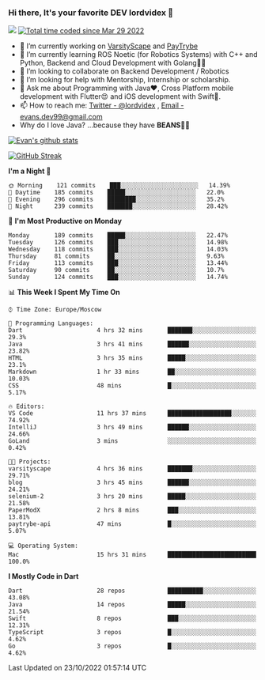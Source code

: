 ### Hi there, It's your favorite DEV lordvidex 👋
<img src="https://komarev.com/ghpvc/?username=lordvidex&label=Views&color=blue&style=plastic" /> <a href="https://wakatime.com/@0e56db35-d16b-410a-acc0-4085055304bf"><img src="https://wakatime.com/badge/user/0e56db35-d16b-410a-acc0-4085055304bf.svg" alt="Total time coded since Mar 29 2022" /></a>

- 🔭 I’m currently working on [VarsityScape](https://varsityscape.com) and [PayTrybe](https://www.paytrybe.com)
- 🌱 I’m currently learning ROS Noetic (for Robotics Systems) with C++ and Python, Backend and Cloud Development with Golang🧙🏼
- 👯 I’m looking to collaborate on Backend Development / Robotics
- 🤔 I’m looking for help with Mentorship, Internship or scholarship.
- 💬 Ask me about Programming with Java❤️, Cross Platform mobile development with Flutter😍 and iOS development with Swift🚀.
- 📫 How to reach me: [Twitter - @lordvidex](https://twitter.com/lordvidex) , [Email - evans.dev99@gmail.com](mailto:evans.dev99@gmail.com?body=Hello%20Evans,)
- Why do I love Java? ...because they have **BEANS**🤤😋

<div>
<!-- <a href="https://github.com/lordvidex">
  <img src="https://github-readme-stats.vercel.app/api/top-langs/?username=lordvidex&theme=light" />
</a>    -->
<!-- [![Top Langs](https://github-readme-stats.vercel.app/api/top-langs/?username=lordvidex)](https://github.com/lordvidex/)  -->
<a href="https://github.com/lordvidex">
 <img src="https://github-readme-stats.vercel.app/api?username=lordvidex&show_icons=true&theme=light&line_height=27" alt="Evan's github stats"/>
</a>
</div>

[![GitHub Streak](https://github-readme-streak-stats.herokuapp.com?user=lordvidex&theme=github-dark&hide_border=true)](https://git.io/streak-stats)

<!--
  <a href="https://github.com/iampawan/FlutterExampleApps">
    <img align="center" src="https://github-readme-stats.vercel.app/api/pin/?username=iampawan&repo=FlutterExampleApps&theme=light" />

  </a>
  <a href="https://github.com/iampawan/VelocityX">
   <img align="center" src="https://github-readme-stats.vercel.app/api/pin/?username=iampawan&repo=VelocityX&theme=light" />
  </a>
-->
<!--START_SECTION:waka-->
**I'm a Night 🦉** 

```text
🌞 Morning    121 commits    ███░░░░░░░░░░░░░░░░░░░░░░   14.39% 
🌆 Daytime    185 commits    █████░░░░░░░░░░░░░░░░░░░░   22.0% 
🌃 Evening    296 commits    ████████░░░░░░░░░░░░░░░░░   35.2% 
🌙 Night      239 commits    ███████░░░░░░░░░░░░░░░░░░   28.42%

```
📅 **I'm Most Productive on Monday** 

```text
Monday       189 commits    █████░░░░░░░░░░░░░░░░░░░░   22.47% 
Tuesday      126 commits    ███░░░░░░░░░░░░░░░░░░░░░░   14.98% 
Wednesday    118 commits    ███░░░░░░░░░░░░░░░░░░░░░░   14.03% 
Thursday     81 commits     ██░░░░░░░░░░░░░░░░░░░░░░░   9.63% 
Friday       113 commits    ███░░░░░░░░░░░░░░░░░░░░░░   13.44% 
Saturday     90 commits     ██░░░░░░░░░░░░░░░░░░░░░░░   10.7% 
Sunday       124 commits    ███░░░░░░░░░░░░░░░░░░░░░░   14.74%

```


📊 **This Week I Spent My Time On** 

```text
⌚︎ Time Zone: Europe/Moscow

💬 Programming Languages: 
Dart                     4 hrs 32 mins       ███████░░░░░░░░░░░░░░░░░░   29.3% 
Java                     3 hrs 41 mins       ██████░░░░░░░░░░░░░░░░░░░   23.82% 
HTML                     3 hrs 35 mins       █████░░░░░░░░░░░░░░░░░░░░   23.1% 
Markdown                 1 hr 33 mins        ██░░░░░░░░░░░░░░░░░░░░░░░   10.03% 
CSS                      48 mins             █░░░░░░░░░░░░░░░░░░░░░░░░   5.17%

🔥 Editors: 
VS Code                  11 hrs 37 mins      ██████████████████░░░░░░░   74.92% 
IntelliJ                 3 hrs 49 mins       ██████░░░░░░░░░░░░░░░░░░░   24.66% 
GoLand                   3 mins              ░░░░░░░░░░░░░░░░░░░░░░░░░   0.42%

🐱‍💻 Projects: 
varsityscape             4 hrs 36 mins       ███████░░░░░░░░░░░░░░░░░░   29.71% 
blog                     3 hrs 45 mins       ██████░░░░░░░░░░░░░░░░░░░   24.21% 
selenium-2               3 hrs 20 mins       █████░░░░░░░░░░░░░░░░░░░░   21.58% 
PaperModX                2 hrs 8 mins        ███░░░░░░░░░░░░░░░░░░░░░░   13.81% 
paytrybe-api             47 mins             █░░░░░░░░░░░░░░░░░░░░░░░░   5.07%

💻 Operating System: 
Mac                      15 hrs 31 mins      █████████████████████████   100.0%

```

**I Mostly Code in Dart** 

```text
Dart                     28 repos            ██████████░░░░░░░░░░░░░░░   43.08% 
Java                     14 repos            █████░░░░░░░░░░░░░░░░░░░░   21.54% 
Swift                    8 repos             ███░░░░░░░░░░░░░░░░░░░░░░   12.31% 
TypeScript               3 repos             █░░░░░░░░░░░░░░░░░░░░░░░░   4.62% 
Go                       3 repos             █░░░░░░░░░░░░░░░░░░░░░░░░   4.62%

```



 Last Updated on 23/10/2022 01:57:14 UTC
<!--END_SECTION:waka-->
